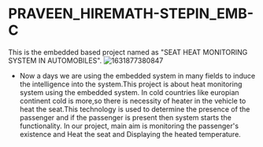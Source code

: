 # PRAVEEN_HIREMATH-STEPIN_EMB-C
  This is the embedded based project named as "SEAT HEAT MONITORING SYSTEM IN AUTOMOBILES".
  ![1631877380847](https://user-images.githubusercontent.com/57836094/133775559-286eaef3-8ef2-43f2-83c9-7c9c6ad67ad3.jpg)
 - Now a days we are using the embedded system in many fields to induce the intelligence into the system.This project is about heat monitoring system using the embedded system. In cold countries like europian continent cold is more,so there is necessity of heater in the vehicle to heat the seat.This technology is used to determine the presence of the passenger and if the passenger is present then system starts the functionality. In our project, main aim is monitoring the passenger's existence and Heat the seat and Displaying the heated temperature.
